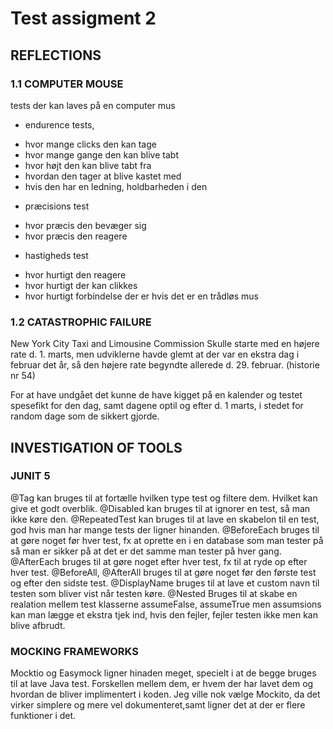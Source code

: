 # Test assigment 2

## REFLECTIONS

### 1.1 COMPUTER MOUSE

tests der kan laves på en computer mus
- endurence tests,  
* hvor mange clicks den kan tage
* hvor mange gange den kan blive tabt
* hvor højt den kan blive tabt fra
* hvordan den tager at blive kastet med
* hvis den har en ledning, holdbarheden i den

- præcisions test
* hvor præcis den bevæger sig
* hvor præcis den reagere

- hastigheds test
* hvor hurtigt den reagere
* hvor hurtigt der kan clikkes 
* hvor hurtigt forbindelse der er hvis det er en trådløs mus


### 1.2 CATASTROPHIC FAILURE 
New York City Taxi and Limousine Commission Skulle starte med en højere rate d. 1. marts, men udviklerne havde glemt at der var en ekstra dag i februar det år, så den højere rate begyndte allerede d. 29. februar. (historie nr 54)

For at have undgået det kunne de have kigget på en kalender og testet spesefikt for den dag, samt dagene optil og efter d. 1 marts, i stedet for random dage som de sikkert gjorde.


## INVESTIGATION OF TOOLS 
### JUNIT 5 

@Tag kan bruges til at fortælle hvilken type test og filtere dem. Hvilket kan give et godt overblik.
@Disabled kan bruges til at ignorer en test, så man ikke køre den. 
@RepeatedTest kan bruges til at lave en skabelon til en test, god hvis man har mange tests der ligner hinanden. 
@BeforeEach bruges til at gøre noget før hver test, fx at oprette en i en database som man tester på så man er sikker på at det er det samme man tester på hver gang.
@AfterEach bruges til at gøre noget efter hver test, fx til at ryde op efter hver test. 
@BeforeAll, @AfterAll bruges til at gøre noget før den første test og efter den sidste test. 
@DisplayName bruges til at lave et custom navn til testen som bliver vist når testen køre. 
@Nested Bruges til at skabe en realation mellem test klasserne
assumeFalse, assumeTrue men assumsions kan man lægge et ekstra tjek ind, hvis den fejler, fejler testen ikke men kan blive afbrudt. 

### MOCKING FRAMEWORKS 

Mocktio og Easymock ligner hinaden meget, specielt i at de begge bruges til at lave Java test. Forskellen mellem dem, er hvem der har lavet dem og hvordan de bliver implimentert i koden. 
Jeg ville nok vælge Mockito, da det virker simplere og mere vel dokumenteret,samt ligner det at der er flere funktioner i det.